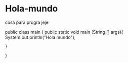 # Hola-mundo
cosa para progra jeje

public class main {
    public static void main (String [] args){
        System.out.println("Hola mundo");

    }

}
